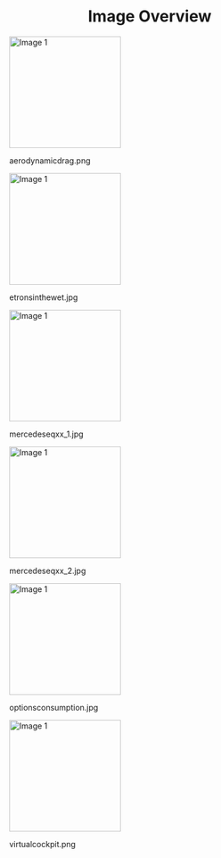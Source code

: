 <h1 style ="text-align: center;"> Image Overview </h1>
<div>
<div style="width="20%">
<img src="https://media.evkx.net/multimedia/guides/understandingrange/aerodynamicdrag_xst.png" alt="Image 1" style="width: 200px;">
<p>aerodynamicdrag.png</p>
</div>
<div style="width="20%">
<img src="https://media.evkx.net/multimedia/guides/understandingrange/etronsinthewet_xst.jpg" alt="Image 1" style="width: 200px;">
<p>etronsinthewet.jpg</p>
</div>
<div style="width="20%">
<img src="https://media.evkx.net/multimedia/guides/understandingrange/mercedeseqxx_1_xst.jpg" alt="Image 1" style="width: 200px;">
<p>mercedeseqxx_1.jpg</p>
</div>
<div style="width="20%">
<img src="https://media.evkx.net/multimedia/guides/understandingrange/mercedeseqxx_2_xst.jpg" alt="Image 1" style="width: 200px;">
<p>mercedeseqxx_2.jpg</p>
</div>
<div style="width="20%">
<img src="https://media.evkx.net/multimedia/guides/understandingrange/optionsconsumption_xst.jpg" alt="Image 1" style="width: 200px;">
<p>optionsconsumption.jpg</p>
</div>
<div style="width="20%">
<img src="https://media.evkx.net/multimedia/guides/understandingrange/virtualcockpit_xst.png" alt="Image 1" style="width: 200px;">
<p>virtualcockpit.png</p>
</div>
</div>
